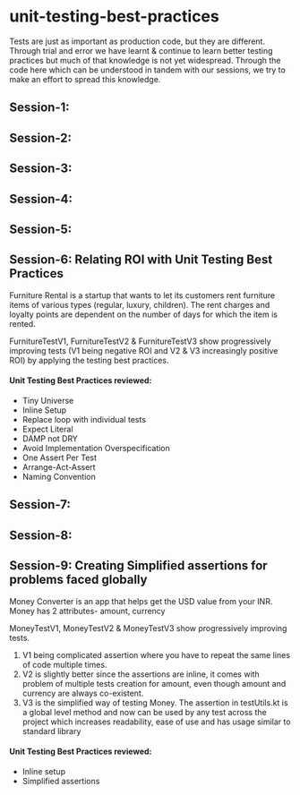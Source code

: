 # unit-testing-best-practices

Tests are just as important as production code, but they are different. Through trial and error we have learnt & 
continue to learn better testing practices but much of that knowledge is not yet widespread. Through the code here which
can be understood in tandem with our sessions, we try to make an effort to spread this knowledge.

## Session-1:
## Session-2:
## Session-3:
## Session-4:
## Session-5:

## Session-6: Relating ROI with Unit Testing Best Practices

Furniture Rental is a startup that wants to let its customers rent furniture items of various types (regular, luxury,
children). The rent charges and loyalty points are dependent on the number of days for which the item is rented.

FurnitureTestV1, FurnitureTestV2 & FurnitureTestV3 show progressively improving tests (V1 being negative ROI and V2 & V3
increasingly positive ROI) by applying the testing best practices.

#### Unit Testing Best Practices reviewed:
- Tiny Universe
- Inline Setup
- Replace loop with individual tests
- Expect Literal
- DAMP not DRY
- Avoid Implementation Overspecification
- One Assert Per Test
- Arrange-Act-Assert
- Naming Convention

## Session-7:
## Session-8:

## Session-9: Creating Simplified assertions for problems faced globally

Money Converter is an app that helps get the USD value from your INR. Money has 2 attributes- amount, currency

MoneyTestV1, MoneyTestV2 & MoneyTestV3 show progressively improving tests.
1. V1 being complicated assertion where you have to repeat the same lines of code multiple times.
2. V2 is slightly better since the assertions are inline, it comes with problem of multiple tests creation for amount, even though amount and currency are always co-existent.
3. V3 is the simplified way of testing Money. The assertion in testUtils.kt is a global level method and now can be used by any test across the project which increases readability, ease of use and has usage similar to standard library

#### Unit Testing Best Practices reviewed:
- Inline setup
- Simplified assertions
